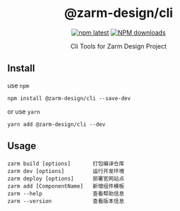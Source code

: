 <h1 align="center">@zarm-design/cli</h1>

<div align="center">

[![npm latest][1]][0] [![NPM downloads][2]][0]

Cli Tools for Zarm Design Project

</div>

## Install

use `npm`

```node
npm install @zarm-design/cli --save-dev
```

or use `yarn`

```node
yarn add @zarm-design/cli --dev
```

## Usage

```node
zarm build [options]       打包编译仓库
zarm dev [options]         运行开发环境
zarm deploy [options]      部署官网站点
zarm add [ComponentName]   新增组件模板
zarm --help                查看帮助信息
zarm --version             查看版本信息
```

[0]: https://www.npmjs.org/package/@zarm-design/cli
[1]: https://img.shields.io/npm/v/@zarm-design/cli.svg
[2]: https://img.shields.io/npm/dm/@zarm-design/cli.svg
